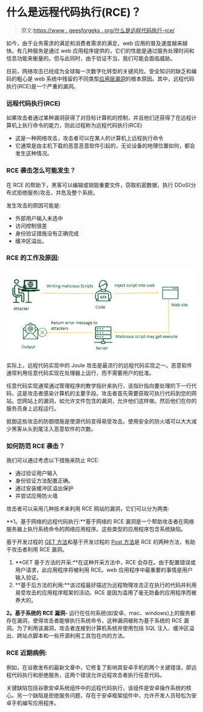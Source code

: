 # 什么是远程代码执行(RCE)？

> 原文:[https://www . geesforgeks . org/什么是远程代码执行-rce/](https://www.geeksforgeeks.org/what-is-remote-code-execution-rce/)

如今，由于业务需求的满足和消费者需求的满足，web 应用的普及速度越来越快。有几种服务是通过 web 应用程序提供的，它们的性能是通过服务处理时间和信息功能来衡量的。但与此同时，由于验证不当，我们可能会面临威胁。

目前，网络攻击已经成为全球每一次数字化转型的关键风险。安全知识的缺乏和编码的粗心是 web 系统中残留的不同类型[应用层漏洞](https://www.geeksforgeeks.org/14-most-common-network-protocols-and-their-vulnerabilities/)的根本原因。其中，远程代码执行(RCE)是一个严重的漏洞。

### **远程代码执行(RCE)**

如果攻击者通过某种漏洞获得了对目标计算机的控制，并且他们还获得了在远程计算机上执行命令的能力，则此过程称为远程代码执行(RCE)

*   这是一种网络攻击，攻击者可以在某人的计算机上远程执行命令
*   它通常是由主机下载的恶意恶意软件引起的，无论设备的地理位置如何，都会发生这种情况。

### RCE 袭击怎么可能发生？

在 RCE 的帮助下，黑客可以编辑或销毁重要文件，窃取机密数据，执行 DDoS(分布式拒绝服务)攻击，并危及整个系统。

发生攻击的原因可能是:

*   外部用户输入未选中
*   访问控制很差
*   身份验证措施没有正确完成
*   缓冲区溢出。

### **RCE 的工作及原因:**

![](img/049a4b1addb2f905c142da1a2e72503f.png)

实际上，远程代码实现中的 Joule 攻击是最流行的远程代码实现之一。恶意软件通常利用任意代码实现在处理器上运行，而不需要用户的批准。

任意代码实现通常通过管理程序的教学指针来执行，该指针指向要处理的下一行代码，这是攻击者感染计算机的主要手段。攻击者首先需要获取可执行代码到您的网站。您网站上的漏洞，如允许文件包含的漏洞，允许他们这样做。然后他们在你的服务员身上远程运行。

抵御这些攻击的防御措施是使源代码变得易受攻击。使用安全的防火墙可以大大减少黑客从头到尾注入恶意软件的次数。

### **如何防范 RCE 袭击？**

我们可以通过考虑以下措施来防止 RCE:

*   通过验证用户输入
*   身份验证方法配置正确。
*   通过安装缓冲区溢出保护
*   并尝试应用防火墙

攻击者可以采用几种技术来利用 RCE 网站的漏洞，它们可以分为两类:

**1。基于网络的远程代码执行:**基于网络的 RCE 漏洞是一个帮助攻击者在网络服务器上执行系统命令的网络应用程序。这些类型的应用程序包含系统缺陷。

基于开发过程的 [GET 方法](https://www.geeksforgeeks.org/get-method-python-requests/)和基于开发过程的 [Post 方法](https://www.geeksforgeeks.org/post-method-python-requests/)是 RCE 的两种方法，有助于攻击者利用 RCE 漏洞。

1.  **GET 基于方法的开采:**在这种开采方法中，RCE 会存在。由于配置错误或用户请求，此应用程序将被利用 RCE。web 应用程序中最重要的事情是用户输入验证。
2.  **基于后方法的利用:**该过程最好描述为远程物理攻击正在执行的代码并利用易受攻击的应用程序框架的活动。RCE 是因为滥用了毫无防备的应用程序而被养大的。

**2。基于系统的 RCE 漏洞-** 运行在任何系统(如安卓、mac、windows)上的服务都存在漏洞，使得攻击者能够执行系统命令，这种漏洞被称为基于系统的 RCE 漏洞。为了利用该漏洞，攻击者连接到计算机系统并使用包括 SQL 注入、缓冲区溢出、跨站点脚本和一些开源利用工具包在内的方法。

### **RCE 近期病例:**

例如，在谷歌发布的最新文章中，它修复了影响其安卓手机的两个关键错误，即远程代码执行和拒绝服务，这两个错误允许远程攻击者执行任意代码。

关键缺陷包括谷歌安卓系统组件中的远程代码执行，该组件是安卓操作系统的核心。另一个缺陷是拒绝服务问题，存在于安卓框架组件中，允许开发人员轻松为安卓手机编写应用程序。